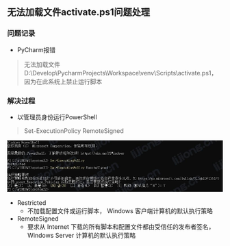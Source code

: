 ## **无法加载文件activate.ps1问题处理**

### 问题记录

- PyCharm报错

> 无法加载文件 D:\Develop\PycharmProjects\Workspace\venv\Scripts\activate.ps1，因为在此系统上禁止运行脚本

### 解决过程

- 以管理员身份运行PowerShell

> Set-ExecutionPolicy RemoteSigned

![](assets\无法加载文件activate.ps1问题处理\ExecutionPolicy.jpg)

- Restricted
  - 不加载配置文件或运行脚本， Windows 客户端计算机的默认执行策略
- RemoteSigned
  - 要求从 Internet 下载的所有脚本和配置文件都由受信任的发布者签名，Windows Server 计算机的默认执行策略